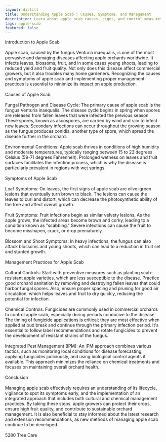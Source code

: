 ```yaml
---
layout: distill
title: Understanding Apple Scab | Causes, Symptoms, and Management
description: Learn about apple scab causes, signs, and control measures in this insightful guide. Protect your apple trees effectively.
tags: apple-scab
featured: false
---
```


Introduction to Apple Scab<br /><br />Apple scab, caused by the fungus Venturia inaequalis, is one of the most pervasive and damaging diseases affecting apple orchards worldwide. It infects leaves, blossoms, fruit, and in some cases young shoots, leading to reduced yield and fruit quality. Not only does this disease affect commercial growers, but it also troubles many home gardeners. Recognizing the causes and symptoms of apple scab and implementing proper management practices is essential to minimize its impact on apple production.<br /><br />Causes of Apple Scab<br /><br />Fungal Pathogen and Disease Cycle: The primary cause of apple scab is the fungus Venturia inaequalis. The disease cycle begins in spring when spores are released from fallen leaves that were infected the previous season. These spores, known as ascospores, are carried by wind and rain to infect new leaves. Secondary infections can occur throughout the growing season as the fungus produces conidia, another type of spore, which spread the disease further in the orchard.<br /><br />Environmental Conditions: Apple scab thrives in conditions of high humidity and moderate temperatures, typically ranging between 15 to 22 degrees Celsius (59-71 degrees Fahrenheit). Prolonged wetness on leaves and fruit surfaces facilitates the infection process, which is why the disease is particularly prevalent in regions with wet springs.<br /><br />Symptoms of Apple Scab<br /><br />Leaf Symptoms: On leaves, the first signs of apple scab are olive-green lesions that eventually turn brown to black. The lesions can cause the leaves to curl and distort, which can decrease the photosynthetic ability of the tree and affect overall growth.<br /><br />Fruit Symptoms: Fruit infections begin as similar velvety lesions. As the apple grows, the infected areas become brown and corky, leading to a condition known as "scabbing." Severe infections can cause the fruit to become misshapen, crack, or drop prematurely.<br /><br />Blossom and Shoot Symptoms: In heavy infections, the fungus can also attack blossoms and young shoots, which can lead to a reduction in fruit set and stunted growth.<br /><br />Management Practices for Apple Scab<br /><br />Cultural Controls: Start with preventive measures such as planting scab-resistant apple varieties, which are less susceptible to the disease. Practice good orchard sanitation by removing and destroying fallen leaves that could harbor fungal spores. Also, ensure proper spacing and pruning for good air circulation, which helps leaves and fruit to dry quickly, reducing the potential for infection.<br /><br />Chemical Controls: Fungicides are commonly used in commercial orchards to control apple scab, especially during periods conducive to the disease. The timing of fungicide applications is critical; they are most effective when applied at bud break and continue through the primary infection period. It's essential to follow label recommendations and rotate fungicides to prevent the development of resistant strains of the fungus.<br /><br />Integrated Pest Management (IPM): An IPM approach combines various tactics, such as monitoring local conditions for disease forecasting, applying fungicides judiciously, and using biological control agents if available. This approach minimizes the reliance on chemical treatments and focuses on maintaining overall orchard health.<br /><br />Conclusion<br /><br />Managing apple scab effectively requires an understanding of its lifecycle, vigilance to spot its symptoms early, and the implementation of an integrated approach that includes both cultural and chemical management practices. By taking these steps, apple growers can protect their crops, ensure high fruit quality, and contribute to sustainable orchard management. It is also beneficial to stay informed about the latest research and extension recommendations, as new methods of managing apple scab continue to be developed.<br /><br />5280 Tree Care

